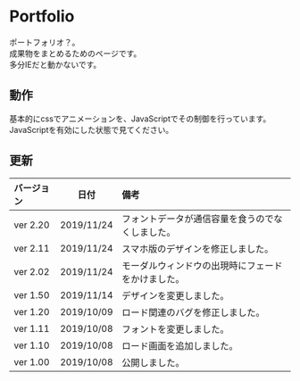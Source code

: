 # Portfolio
ポートフォリオ？。  
成果物をまとめるためのページです。  
多分IEだと動かないです。  

## 動作
基本的にcssでアニメーションを、JavaScriptでその制御を行っています。  
JavaScriptを有効にした状態で見てください。

## 更新
|バージョン|日付|備考|  
|:---|:---:|:---|  
|ver 2.20|2019/11/24|フォントデータが通信容量を食うのでなくしました。|  
|ver 2.11|2019/11/24|スマホ版のデザインを修正しました。|  
|ver 2.02|2019/11/24|モーダルウィンドウの出現時にフェードをかけました。|  
|ver 1.50|2019/11/14|デザインを変更しました。|  
|ver 1.20|2019/10/09|ロード関連のバグを修正しました。|  
|ver 1.11|2019/10/08|フォントを変更しました。|  
|ver 1.10|2019/10/08|ロード画面を追加しました。|  
|ver 1.00|2019/10/08|公開しました。|  
